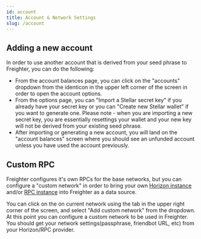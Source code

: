 ```yaml
---
id: account
title: Account & Network Settings
slug: /account
---
```


## Adding a new account

In order to use another account that is derived from your seed phrase to Freighter, you can do the following:

- From the account balances page, you can click on the "accounts" dropdown from the identicon in the upper left corner of the screen in order to open the account options.
- From the options page, you can "Import a Stellar secret key" if you already have your secret key or you can "Create new Stellar wallet" if you want to generate one. Please note - when you are importing a new secret key, you are essentially resettings your wallet and your new key will not be derived from your existing seed phrase.
- After importing or generating a new account, you will land on the "account balances" screen where you should see an unfunded account unless you have used the account previously.

## Custom RPC

Freighter configures it's own RPCs for the base networks, but you can configure a "custom network" in order to bring your own [Horizon instance](https://developers.stellar.org/docs/data/horizon) and/or [RPC instance](https://github.com/stellar/soroban-rpc) into Freighter as a data source.

You can click on the on current network using the tab in the upper right corner of the screen, and select "Add custom network" from the dropdown.
At this point you can configure a custom network to be used in Freighter.
You should get your network settings(passphrase, friendbot URL, etc) from your Horizon/RPC provider.
